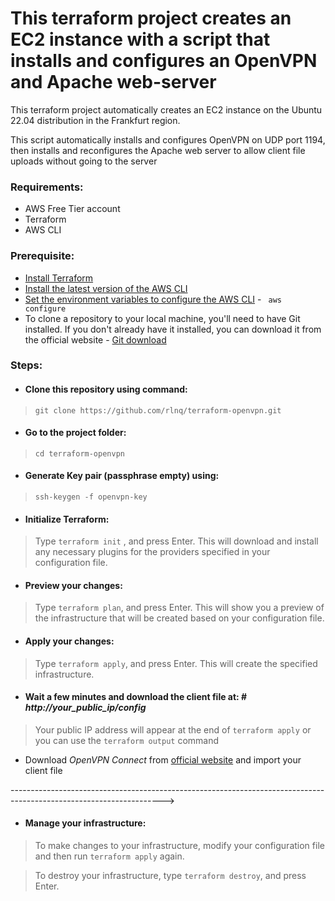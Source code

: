 # This terraform project creates an EC2 instance with a script that installs and configures an OpenVPN and Apache web-server

This terraform project automatically creates an EC2 instance on the Ubuntu 22.04 distribution in the Frankfurt region.

This script automatically installs and configures OpenVPN on UDP port 1194, then installs and reconfigures the Apache web server to allow client file uploads without going to the server

### Requirements:
* AWS Free Tier account 
* Terraform
* AWS CLI

### Prerequisite:
* [Install Terraform](https://developer.hashicorp.com/terraform/downloads?product_intent=terraform)
* [Install the latest version of the AWS CLI](https://docs.aws.amazon.com/cli/latest/userguide/getting-started-install.html)
* [Set the environment variables to configure the AWS CLI](https://docs.aws.amazon.com/cli/latest/userguide/cli-configure-envvars.html) - <code> aws configure </code>
* To clone a repository to your local machine, you'll need to have Git installed. If you don't already have it installed, you can download it from the official website - [Git download](https://git-scm.com/downloads) 


### Steps:

* #### Clone this repository using command:

> `git clone https://github.com/rlnq/terraform-openvpn.git`

* #### Go to the project folder: 

> `cd terraform-openvpn`

* #### Generate Key pair (passphrase empty) using: 

> `ssh-keygen -f openvpn-key`


* #### Initialize Terraform:

 > Type `terraform init` , and press Enter. This will download and install any necessary plugins for the providers specified in your configuration file.
 
* #### Preview your changes:

> Type `terraform plan`, and press Enter. This will show you a preview of the infrastructure that will be created based on your configuration file.

* #### Apply your changes:

> Type `terraform apply`, and press Enter. This will create the specified infrastructure.

* #### Wait a few minutes and download the client file at: # *http://*your_public_ip*/config*

> Your public IP address will appear at the end of `terraform apply` or you can use the `terraform output` command

* Download *OpenVPN Connect* from [official website](https://openvpn.net/) and import your client file

-------------------------------------------------------------------------------------------------------------------->

* #### Manage your infrastructure:

> To make changes to your infrastructure, modify your configuration file and then run `terraform apply` again.

> To destroy your infrastructure, type `terraform destroy`, and press Enter.
